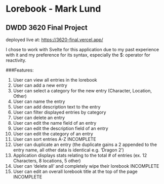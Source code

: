 # Lorebook - Mark Lund

## DWDD 3620 Final Project

deployed live at: https://3620-final.vercel.app/

I chose to work with Svelte for this application due to my past experience with it and my preference for its syntax, especially the $: operator for reactivity.

###Features:

1) User can view all entries in the lorebook
2) User can add a new entry
3) User can select a category for the new entry (Character, Location, Other)
4) User can name the entry
5) User can add description text to the entry
6) User can filter displayed entries by category
7) User can delete an entry
8) User can edit the name field of an entry
9) User can edit the description field of an entry
10) User can edit the category of an entry
11) User can sort entries A-Z INCOMPLETE
12) User can duplicate an entry (the duplicate gains a 2 appended to the entry name, all other data is identical e.g. ‘Dragon 2’)
13) Application displays stats relating to the total # of entries (ex. 12 Characters, 8 locations, 5 other)
14) User can ‘delete all’ and completely wipe their lorebook INCOMPLETE
15) User can edit an overall lorebook title at the top of the page INCOMPLETE
